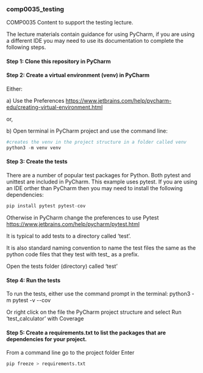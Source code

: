 ### comp0035_testing
COMP0035 Content to support the testing lecture.

The lecture materials contain guidance for using PyCharm, if you are using a different IDE you may need to use its documentation to complete the following steps.



#### Step 1: Clone this repository in PyCharm 

#### Step 2: Create a virtual environment (venv) in PyCharm
Either: 

a) Use the Preferences https://www.jetbrains.com/help/pycharm-edu/creating-virtual-environment.html 

or,

b) Open terminal in PyCharm project and use the command line:

```python
#creates the venv in the project structure in a folder called venv
python3 -m venv venv
```

#### Step 3: Create the tests
There are a number of popular test packages for Python.
Both pytest and unittest are included in PyCharm. This example uses pytest.
If you are using an IDE orther than PyCharm then you may need to install the following dependencies:
```python
pip install pytest pytest-cov
```

Otherwise in PyCharm change the preferences to use Pytest https://www.jetbrains.com/help/pycharm/pytest.html 

It is typical to add tests to a directory called ‘test’.

It is also standard naming convention to name the test files the same as the python code files that they test with test_ as a prefix.

Open the tests folder (directory) called ‘test’

#### Step 4: Run the tests
To run the tests, either use the command prompt in the terminal: 
python3 -m pytest -v --cov

Or right click on the file the PyCharm project structure and select Run ‘test_calculator’ with Coverage
 

#### Step 5: Create a requirements.txt to list the packages that are dependencies for your project.

From a command line go to the project folder
Enter
```python
pip freeze > requirements.txt
```





